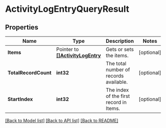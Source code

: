 # ActivityLogEntryQueryResult

## Properties

Name | Type | Description | Notes
------------ | ------------- | ------------- | -------------
**Items** | Pointer to [**[]ActivityLogEntry**](ActivityLogEntry.md) | Gets or sets the items. | [optional] 
**TotalRecordCount** | **int32** | The total number of records available. | [optional] 
**StartIndex** | **int32** | The index of the first record in Items. | [optional] 

[[Back to Model list]](../README.md#documentation-for-models) [[Back to API list]](../README.md#documentation-for-api-endpoints) [[Back to README]](../README.md)


